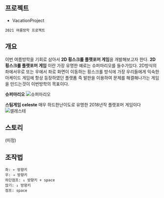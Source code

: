 ## 프로젝트
* VacationProject
```
2021 여름방학 프로젝트
```

## 개요

이번 여름방학을 기회로 삼아서 **2D 횡스크롤 플랫포머 게임**을 개발해보고자 한다.
**2D 횡스크롤 플랫포머 게임** 이란 가장 유명한 예로는 슈퍼마리오를 들수가있다.
2D방식의 좌에서우로 또는 우에서 좌로 화면이 이동하는 횡스크롤 방식에 가장 우리들에게 익숙한 아케이드 게임에
항상 등장하였던 플랫폼 즉 발판을 이용하여 문제를 해결해나가는 게임을 만드는것이 이번방학의 목표이다.

**슈퍼마리오**
![슈퍼마리오](https://ncc-phinf.pstatic.net/ncc01/2011/9/22/28/img_01.jpg?type=w646)

**스팀게임 celeste**
매우 하드한난이도로 유명한 2018년작 플랫포머 게임이다
![셀레스테](https://search.pstatic.net/common/?src=http%3A%2F%2Fblogfiles.naver.net%2FMjAxODAxMjZfMjUg%2FMDAxNTE2OTI2NDgwMDY2.lbZjgClaqZR_mg-tE9gWJ1cTSC7o4ntSndYWRc1jxUEg.QwgZhWdo6CloZ9ElCbCPeO98SwsOAX9l__j1hSDYwvwg.JPEG.kitpage%2Fss_4b0f0222341b64a37114033aca9994551f27c161.1920x1080.jpg&type=a340)

## 스토리

(미정)



## 조작법

```
좌: ← 방향키
우: → 방향키
하단점프: ↓ 방향키 + space 
앉기: ↓ 방향키
점프: space
```
